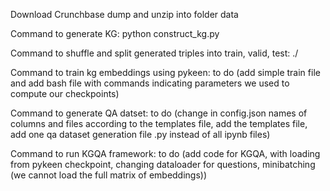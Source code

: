 Download Crunchbase dump and unzip into folder data

Command to generate KG: python construct_kg.py

Command to shuffle and split generated triples into train, valid, test: ./

Command to train kg embeddings using pykeen: to do (add simple train file and add bash file with commands indicating parameters we used to compute our checkpoints)

Command to generate QA datset: to do (change in config.json names of columns and files according to the templates file, add the templates file, add one qa dataset generation file .py instead of all ipynb files)

Command to run KGQA framework: to do (add code for KGQA, with loading from pykeen checkpoint, changing dataloader for questions, minibatching (we cannot load the full matrix of embeddings))
